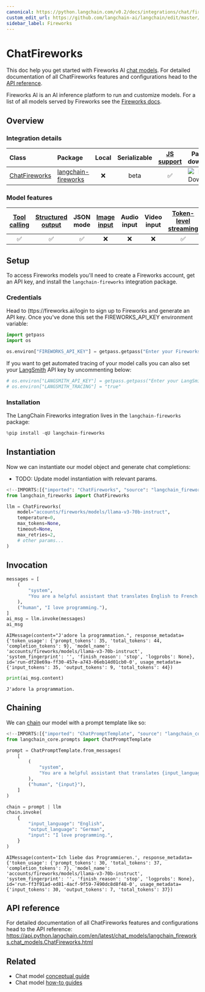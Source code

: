 ```yaml
---
canonical: https://python.langchain.com/v0.2/docs/integrations/chat/fireworks/
custom_edit_url: https://github.com/langchain-ai/langchain/edit/master/docs/docs/integrations/chat/fireworks.ipynb
sidebar_label: Fireworks
---
```


# ChatFireworks

This doc help you get started with Fireworks AI [chat models](/docs/concepts/#chat-models). For detailed documentation of all ChatFireworks features and configurations head to the [API reference](https://api.python.langchain.com/en/latest/chat_models/langchain_fireworks.chat_models.ChatFireworks.html).

Fireworks AI is an AI inference platform to run and customize models. For a list of all models served by Fireworks see the [Fireworks docs](https://fireworks.ai/models).

## Overview
### Integration details

| Class | Package | Local | Serializable | [JS support](https://js.langchain.com/v0.2/docs/integrations/chat/fireworks) | Package downloads | Package latest |
| :--- | :--- | :---: | :---: |  :---: | :---: | :---: |
| [ChatFireworks](https://api.python.langchain.com/en/latest/chat_models/langchain_fireworks.chat_models.ChatFireworks.html) | [langchain-fireworks](https://api.python.langchain.com/en/latest/fireworks_api_reference.html) | ❌ | beta | ✅ | ![PyPI - Downloads](https://img.shields.io/pypi/dm/langchain-fireworks?style=flat-square&label=%20) | ![PyPI - Version](https://img.shields.io/pypi/v/langchain-fireworks?style=flat-square&label=%20) |

### Model features
| [Tool calling](/docs/how_to/tool_calling) | [Structured output](/docs/how_to/structured_output/) | JSON mode | [Image input](/docs/how_to/multimodal_inputs/) | Audio input | Video input | [Token-level streaming](/docs/how_to/chat_streaming/) | Native async | [Token usage](/docs/how_to/chat_token_usage_tracking/) | [Logprobs](/docs/how_to/logprobs/) |
| :---: | :---: | :---: | :---: |  :---: | :---: | :---: | :---: | :---: | :---: |
| ✅ | ✅ | ✅ | ❌ | ❌ | ❌ | ✅ | ✅ | ✅ | ✅ | 

## Setup

To access Fireworks models you'll need to create a Fireworks account, get an API key, and install the `langchain-fireworks` integration package.

### Credentials

Head to (ttps://fireworks.ai/login to sign up to Fireworks and generate an API key. Once you've done this set the FIREWORKS_API_KEY environment variable:


```python
import getpass
import os

os.environ["FIREWORKS_API_KEY"] = getpass.getpass("Enter your Fireworks API key: ")
```

If you want to get automated tracing of your model calls you can also set your [LangSmith](https://docs.smith.langchain.com/) API key by uncommenting below:


```python
# os.environ["LANGSMITH_API_KEY"] = getpass.getpass("Enter your LangSmith API key: ")
# os.environ["LANGSMITH_TRACING"] = "true"
```

### Installation

The LangChain Fireworks integration lives in the `langchain-fireworks` package:


```python
%pip install -qU langchain-fireworks
```

## Instantiation

Now we can instantiate our model object and generate chat completions:

- TODO: Update model instantiation with relevant params.


```python
<!--IMPORTS:[{"imported": "ChatFireworks", "source": "langchain_fireworks", "docs": "https://api.python.langchain.com/en/latest/chat_models/langchain_fireworks.chat_models.ChatFireworks.html", "title": "ChatFireworks"}]-->
from langchain_fireworks import ChatFireworks

llm = ChatFireworks(
    model="accounts/fireworks/models/llama-v3-70b-instruct",
    temperature=0,
    max_tokens=None,
    timeout=None,
    max_retries=2,
    # other params...
)
```

## Invocation


```python
messages = [
    (
        "system",
        "You are a helpful assistant that translates English to French. Translate the user sentence.",
    ),
    ("human", "I love programming."),
]
ai_msg = llm.invoke(messages)
ai_msg
```



```output
AIMessage(content="J'adore la programmation.", response_metadata={'token_usage': {'prompt_tokens': 35, 'total_tokens': 44, 'completion_tokens': 9}, 'model_name': 'accounts/fireworks/models/llama-v3-70b-instruct', 'system_fingerprint': '', 'finish_reason': 'stop', 'logprobs': None}, id='run-df28e69a-ff30-457e-a743-06eb14d01cb0-0', usage_metadata={'input_tokens': 35, 'output_tokens': 9, 'total_tokens': 44})
```



```python
print(ai_msg.content)
```
```output
J'adore la programmation.
```
## Chaining

We can [chain](/docs/how_to/sequence/) our model with a prompt template like so:


```python
<!--IMPORTS:[{"imported": "ChatPromptTemplate", "source": "langchain_core.prompts", "docs": "https://api.python.langchain.com/en/latest/prompts/langchain_core.prompts.chat.ChatPromptTemplate.html", "title": "ChatFireworks"}]-->
from langchain_core.prompts import ChatPromptTemplate

prompt = ChatPromptTemplate.from_messages(
    [
        (
            "system",
            "You are a helpful assistant that translates {input_language} to {output_language}.",
        ),
        ("human", "{input}"),
    ]
)

chain = prompt | llm
chain.invoke(
    {
        "input_language": "English",
        "output_language": "German",
        "input": "I love programming.",
    }
)
```



```output
AIMessage(content='Ich liebe das Programmieren.', response_metadata={'token_usage': {'prompt_tokens': 30, 'total_tokens': 37, 'completion_tokens': 7}, 'model_name': 'accounts/fireworks/models/llama-v3-70b-instruct', 'system_fingerprint': '', 'finish_reason': 'stop', 'logprobs': None}, id='run-ff3f91ad-ed81-4acf-9f59-7490dc8d8f48-0', usage_metadata={'input_tokens': 30, 'output_tokens': 7, 'total_tokens': 37})
```


## API reference

For detailed documentation of all ChatFireworks features and configurations head to the API reference: https://api.python.langchain.com/en/latest/chat_models/langchain_fireworks.chat_models.ChatFireworks.html


## Related

- Chat model [conceptual guide](/docs/concepts/#chat-models)
- Chat model [how-to guides](/docs/how_to/#chat-models)